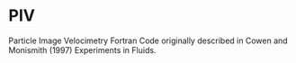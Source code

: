 # PIV
Particle Image Velocimetry Fortran Code originally described in Cowen and Monismith (1997) Experiments in Fluids.
